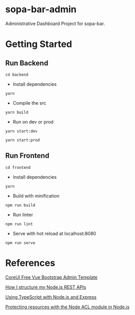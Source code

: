 # sopa-bar-admin
Administrative Dashboard Project for sopa-bar.

# Getting Started

## Run Backend

```cd backend```

- Install dependencies

```yarn```

- Compile the src

```yarn build```

- Run on dev or prod

```yarn start:dev```

```yarn start:prod```

## Run Frontend

```cd frontend```

- Install dependencies

```yarn```

- Build with minification

```npm run build```

- Run linter

```npm run lint```

- Serve with hot reload at localhost:8080

```npm run serve```

# References

[CoreUI Free Vue Bootstrap Admin Template](https://github.com/coreui/coreui-free-vue-admin-template)

[How I structure my Node.js REST APIs](https://medium.com/swlh/how-i-structure-my-node-js-rest-apis-4e8904ccd2fb)

[Using TypeScript with Node.js and Express](https://blog.logrocket.com/typescript-with-node-js-and-express/)

[Protecting resources with the Node ACL module in Node.js](https://blog.codecentric.de/en/2018/07/protecting-resources-with-node_acl-module-in-nodejs/)

